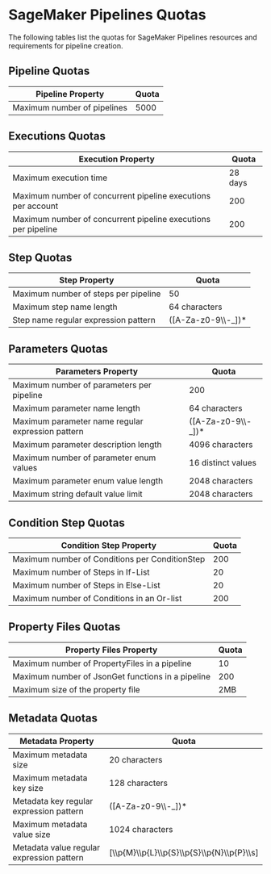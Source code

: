 # SageMaker Pipelines Quotas<a name="pipelines-quotas"></a>

The following tables list the quotas for SageMaker Pipelines resources and requirements for pipeline creation\.

## Pipeline Quotas<a name="pipelines-quotas-pipelines"></a>


| Pipeline Property | Quota | 
| --- | --- | 
| Maximum number of pipelines | 5000 | 

## Executions Quotas<a name="pipelines-quotas-executions"></a>


| Execution Property | Quota | 
| --- | --- | 
| Maximum execution time | 28 days | 
| Maximum number of concurrent pipeline executions per account | 200 | 
| Maximum number of concurrent pipeline executions per pipeline | 200 | 

## Step Quotas<a name="pipelines-quotas-steps"></a>


| Step Property | Quota | 
| --- | --- | 
| Maximum number of steps per pipeline | 50 | 
| Maximum step name length | 64 characters | 
| Step name regular expression pattern | \(\[A\-Za\-z0\-9\\\\\-\_\]\)\* | 

## Parameters Quotas<a name="pipelines-quotas-parameters"></a>


| Parameters Property | Quota | 
| --- | --- | 
| Maximum number of parameters per pipeline | 200 | 
| Maximum parameter name length | 64 characters | 
| Maximum parameter name regular expression pattern | \(\[A\-Za\-z0\-9\\\\\-\_\]\)\* | 
| Maximum parameter description length | 4096 characters | 
| Maximum number of parameter enum values | 16 distinct values | 
| Maximum parameter enum value length | 2048 characters | 
| Maximum string default value limit | 2048 characters | 

## Condition Step Quotas<a name="pipelines-quotas-conditions"></a>


| Condition Step Property | Quota | 
| --- | --- | 
| Maximum number of Conditions per ConditionStep | 200 | 
| Maximum number of Steps in If\-List | 20 | 
| Maximum number of Steps in Else\-List | 20 | 
| Maximum number of Conditions in an Or\-list | 200 | 

## Property Files Quotas<a name="pipelines-quotas-propertyfile"></a>


| Property Files Property | Quota | 
| --- | --- | 
| Maximum number of PropertyFiles in a pipeline | 10 | 
| Maximum number of JsonGet functions in a pipeline | 200 | 
| Maximum size of the property file | 2MB | 

## Metadata Quotas<a name="pipelines-quotas-metadata"></a>


| Metadata Property | Quota | 
| --- | --- | 
| Maximum metadata size | 20 characters | 
| Maximum metadata key size | 128 characters | 
| Metadata key regular expression pattern | \(\[A\-Za\-z0\-9\\\\\-\_\]\)\* | 
| Maximum metadata value size | 1024 characters | 
| Metadata value regular expression pattern | \[\\\\p\{M\}\\\\p\{L\}\\\\p\{S\}\\\\p\{S\}\\\\p\{N\}\\\\p\{P\}\\\\s\] | 